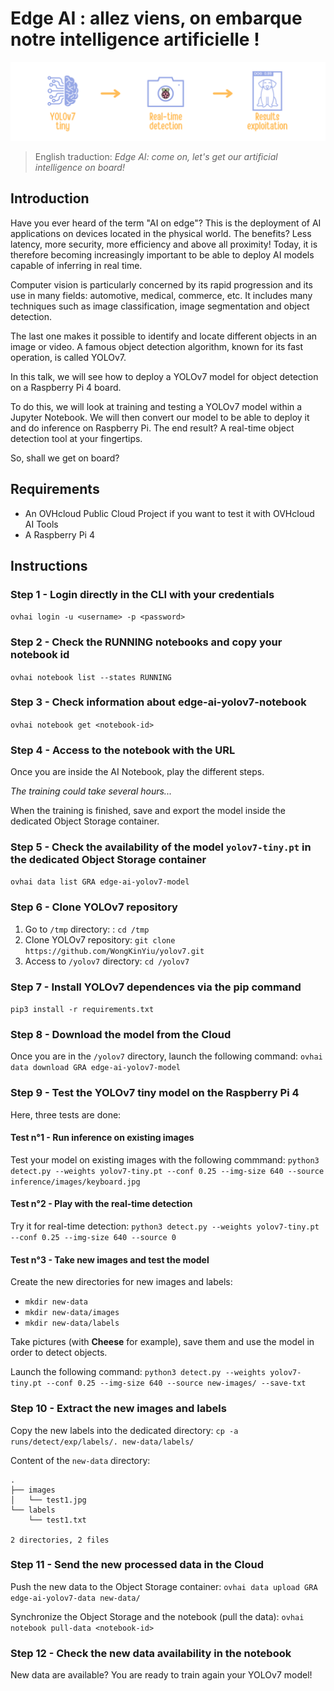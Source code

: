 # Edge AI : allez viens, on embarque notre intelligence artificielle !

![githubbanner](https://github.com/eleapttn/edge-ai-yolov7/blob/main/head-edge-ai.png)

> English traduction: *Edge AI: come on, let's get our artificial intelligence on board!*

## Introduction

Have you ever heard of the term "AI on edge"? This is the deployment of AI applications on devices located in the physical world. The benefits? Less latency, more security, more efficiency and above all proximity! Today, it is therefore becoming increasingly important to be able to deploy AI models capable of inferring in real time.

Computer vision is particularly concerned by its rapid progression and its use in many fields: automotive, medical, commerce, etc. It includes many techniques such as image classification, image segmentation and object detection.

The last one makes it possible to identify and locate different objects in an image or video. A famous object detection algorithm, known for its fast operation, is called YOLOv7.

In this talk, we will see how to deploy a YOLOv7 model for object detection on a Raspberry Pi 4 board.

To do this, we will look at training and testing a YOLOv7 model within a Jupyter Notebook. We will then convert our model to be able to deploy it and do inference on Raspberry Pi. The end result? A real-time object detection tool at your fingertips.

So, shall we get on board?

## Requirements

- An OVHcloud Public Cloud Project if you want to test it with OVHcloud AI Tools
- A Raspberry Pi 4

## Instructions

### Step 1 - Login directly in the CLI with your credentials

`ovhai login -u <username> -p <password>`

### Step 2 - Check the **RUNNING** notebooks and copy your notebook id

`ovhai notebook list --states RUNNING`

### Step 3 - Check information about **edge-ai-yolov7-notebook**

`ovhai notebook get <notebook-id>`

### Step 4 - Access to the notebook with the URL

Once you are inside the AI Notebook, play the different steps. 

*The training could take several hours...*

When the training is finished, save and export the model inside the dedicated Object Storage container.

### Step 5 - Check the availability of the model `yolov7-tiny.pt` in the dedicated Object Storage container

`ovhai data list GRA edge-ai-yolov7-model`

### Step 6 - Clone YOLOv7 repository

1. Go to `/tmp` directory: : `cd /tmp`
2. Clone YOLOv7 repository: `git clone https://github.com/WongKinYiu/yolov7.git`
3. Access to `/yolov7` directory: `cd /yolov7`

### Step 7 - Install YOLOv7 dependences via the pip command

`pip3 install -r requirements.txt`

### Step 8 - Download the model from the Cloud

Once you are in the `/yolov7` directory, launch the following command: `ovhai data download GRA edge-ai-yolov7-model`

### Step 9 - Test the YOLOv7 tiny model on the Raspberry Pi 4

Here, three tests are done:

#### Test n°1 - Run inference on existing images

Test your model on existing images with the following commmand: 
`python3 detect.py --weights yolov7-tiny.pt --conf 0.25 --img-size 640 --source inference/images/keyboard.jpg`

#### Test n°2 - Play with the real-time detection

Try it for real-time detection: 
`python3 detect.py --weights yolov7-tiny.pt --conf 0.25 --img-size 640 --source 0`

#### Test n°3 - Take new images and test the model

Create the new directories for new images and labels: 
- `mkdir new-data`
- `mkdir new-data/images`
- `mkdir new-data/labels`

Take pictures (with **Cheese** for example), save them and use the model in order to detect objects.

Launch the following command: 
`python3 detect.py --weights yolov7-tiny.pt --conf 0.25 --img-size 640 --source new-images/ --save-txt`

### Step 10 - Extract the new images and labels

Copy the new labels into the dedicated directory: `cp -a runs/detect/exp/labels/. new-data/labels/`

Content of the `new-data` directory:

```
.
├── images
│   └── test1.jpg
└── labels
    └── test1.txt

2 directories, 2 files
```

### Step 11 - Send the new processed data in the Cloud

Push the new data to the Object Storage container: `ovhai data upload GRA edge-ai-yolov7-data new-data/`

Synchronize the Object Storage and the notebook (pull the data): `ovhai notebook pull-data <notebook-id>`

### Step 12 - Check the new data availability in the notebook

New data are available? You are ready to train again your YOLOv7 model!
